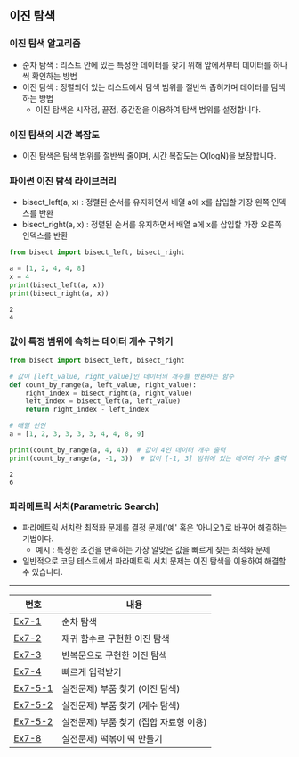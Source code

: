## 이진 탐색

### 이진 탐색 알고리즘

- 순차 탐색 : 리스트 안에 있는 특정한 데이터를 찾기 위해 앞에서부터 데이터를 하나씩 확인하는 방법
- 이진 탐색 : 정렬되어 있는 리스트에서 탐색 범위를 절반씩 좁혀가며 데이터를 탐색하는 방법
  - 이진 탐색은 시작점, 끝점, 중간점을 이용하여 탐색 범위를 설정합니다.

### 이진 탐색의 시간 복잡도

- 이진 탐색은 탐색 범위를 절반씩 줄이며, 시간 복잡도는 O(logN)을 보장합니다.

### 파이썬 이진 탐색 라이브러리

- bisect_left(a, x) : 정렬된 순서를 유지하면서 배열 a에 x를 삽입할 가장 왼쪽 인덱스를 반환
- bisect_right(a, x) : 정렬된 순서를 유지하면서 배열 a에 x를 삽입할 가장 오른쪽 인덱스를 반환

```python
from bisect import bisect_left, bisect_right

a = [1, 2, 4, 4, 8]
x = 4
print(bisect_left(a, x))
print(bisect_right(a, x))
```
```
2
4
```

### 값이 특정 범위에 속하는 데이터 개수 구하기

```python
from bisect import bisect_left, bisect_right

# 값이 [left_value, right_value]인 데이터의 개수를 반환하는 함수
def count_by_range(a, left_value, right_value):
    right_index = bisect_right(a, right_value)
    left_index = bisect_left(a, left_value)
    return right_index - left_index

# 배열 선언
a = [1, 2, 3, 3, 3, 3, 4, 4, 8, 9]

print(count_by_range(a, 4, 4))  # 값이 4인 데이터 개수 출력
print(count_by_range(a, -1, 3))  # 값이 [-1, 3] 범위에 있는 데이터 개수 출력
```
```
2
6
```

### 파라메트릭 서치(Parametric Search)

- 파라메트릭 서치란 최적화 문제를 결정 문제('예' 혹은 '아니오')로 바꾸어 해결하는 기법이다.
  - 예시 : 특정한 조건을 만족하는 가장 알맞은 값을 빠르게 찾는 최적화 문제
- 일반적으로 코딩 테스트에서 파라메트릭 서치 문제는 이진 탐색을 이용하여 해결할 수 있습니다.

---

|번호|내용|
|---|---|
[Ex7-1](Ex7-1.py)|순차 탐색
[Ex7-2](Ex7-2.py)|재귀 함수로 구현한 이진 탐색
[Ex7-3](Ex7-3.py)|반복문으로 구현한 이진 탐색
[Ex7-4](Ex7-4.py)|빠르게 입력받기
[Ex7-5-1](Ans7-5.py)|실전문제) 부품 찾기 (이진 탐색)
[Ex7-5-2](Ans7-6.py)|실전문제) 부품 찾기 (계수 탐색)
[Ex7-5-2](Ans7-7.py)|실전문제) 부품 찾기 (집합 자료형 이용)
[Ex7-8](Ans7-8.py)|실전문제) 떡볶이 떡 만들기